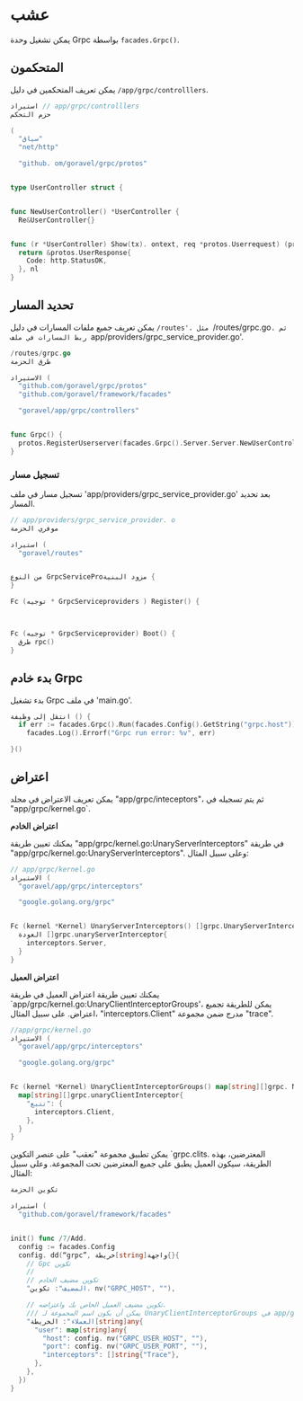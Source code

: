 # عشب

يمكن تشغيل وحدة Grpc بواسطة `facades.Grpc()`.

## المتحكمون

يمكن تعريف المتحكمين في دليل `/app/grpc/controlllers`.

```go
استيراد // app/grpc/controlllers
حزم التحكم

(
  "سياق"
  "net/http"

  "github. om/goravel/grpc/protos"


type UserController struct {


func NewUserController() *UserController {
  Re&UserController{}


func (r *UserController) Show(tx). ontext, req *protos.Userrequest) (protoBook *protos.UserResponse, err خطأ) {
  return &protos.UserResponse{
    Code: http.StatusOK,
  }, nl
}
```

## تحديد المسار

يمكن تعريف جميع ملفات المسارات في دليل `/routes'، مثل `/routes/grpc.go`. ثم ربط المسارات في ملف
`app/providers/grpc_service_provider.go'.

```go
/routes/grpc.go
طرق الحزمة

الاستيراد (
  "github.com/goravel/grpc/protos"
  "github.com/goravel/framework/facades"

  "goravel/app/grpc/controllers"


func Grpc() {
  protos.RegisterUserserver(facades.Grpc().Server.Server.NewUserController())
}
```

### تسجيل مسار

تسجيل مسار في ملف 'app/providers/grpc_service_provider.go' بعد تحديد المسار.

```go
// app/providers/grpc_service_provider. o
موفري الحزمة

استيراد (
  "goravel/routes"


من النوع GrpcServiceProمزود البنية {
}

Fc (توجيه * GrpcServiceproviders ) Register() {



Fc (توجيه * GrpcServiceprovider) Boot() {
  طرق rpc()
}
```

## بدء خادم Grpc

بدء تشغيل Grpc في ملف 'main.go'.

```go
انتقل إلى وظيفة () {
  if err := facades.Grpc().Run(facades.Config().GetString("grpc.host"))); err != nl {
    facades.Log().Errorf("Grpc run error: %v", err)

}()
```

## اعتراض

يمكن تعريف الاعتراض في مجلد "app/grpc/inteceptors"، ثم يتم تسجيله في "app/grpc/kernel.go\`.

**اعتراض الخادم**

يمكنك تعيين طريقة "app/grpc/kernel.go:UnaryServerInterceptors" في طريقة "app/grpc/kernel.go:UnaryServerInterceptors". وعلى سبيل المثال:

```go
// app/grpc/kernel.go
الاستيراد (
  "goravel/app/grpc/interceptors"

  "google.golang.org/grpc"


Fc (kernel *Kernel) UnaryServerInterceptors() []grpc.UnaryServerInterceptor {
  العودة []grpc.unaryServerInterceptor{
    interceptors.Server,
  }
}
```

**اعتراض العميل**

يمكنك تعيين طريقة اعتراض العميل في طريقة \`app/grpc/kernel.go:UnaryClientInterceptorGroups'، يمكن للطريقة تجميع
اعتراض. على سبيل المثال، "interceptors.Client" مدرج ضمن مجموعة "trace".

```go
//app/grpc/kernel.go
الاستيراد (
  "goravel/app/grpc/interceptors"

  "google.golang.org/grpc"


Fc (kernel *Kernel) UnaryClientInterceptorGroups() map[string][]grpc. NaryClientInterceptor {
  map[string][]grpc.unaryClientInterceptor{
    "تتبع": {
      interceptors.Client,
    },
  }
}
```

يمكن تطبيق مجموعة "تعقب" على عنصر التكوين \`grpc.clits. المعترضين، بهذه الطريقة، سيكون العميل
يطبق على جميع المعترضين تحت المجموعة. وعلى سبيل المثال:

```go
تكوين الحزمة

استيراد (
  "github.com/goravel/framework/facades"


init() func /7/Add.
  config := facades.Config
  config. dd(“grpc”, خريطة[string]واجهة{}{
    // Gpc تكوين
    //
    // تكوين مضيف الخادم
    "المضيف": تكوين. nv("GRPC_HOST", ""),

    // تكوين مضيف العميل الخاص بك واعتراضه.
    /// يمكن أن يكون اسم المجموعة لـ UnaryClientInterceptorGroups في app/grpc/kernel.go.
    "العملاء": الخريطة[string]any{
      "user": map[string]any{
        "host": config. nv("GRPC_USER_HOST", ""),
        "port": config. nv("GRPC_USER_PORT", ""),
        "interceptors": []string{"Trace"},
      },
    },
  })
}
```
